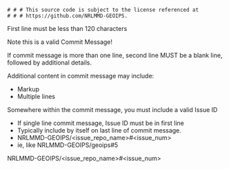     # # # This source code is subject to the license referenced at
    # # # https://github.com/NRLMMD-GEOIPS.

First line must be less than 120 characters

Note this is a valid Commit Message!

If commit message is more than one line, second line MUST be a blank line,
followed by additional details.

Additional content in commit message may include:
* Markup
* Multiple lines

Somewhere within the commit message, you must include a valid Issue ID
* If single line commit message, Issue ID must be in first line
* Typically include by itself on last line of commit message.
* NRLMMD-GEOIPS/<issue_repo_name>#<issue_num>
* ie, like NRLMMD-GEOIPS/geoips#5

NRLMMD-GEOIPS/<issue_repo_name>#<issue_num>
